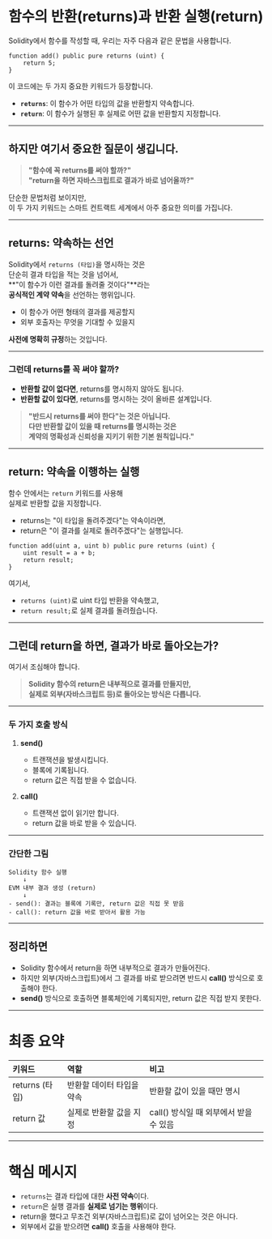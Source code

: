 # 함수의 반환(returns)과 반환 실행(return)

Solidity에서 함수를 작성할 때, 우리는 자주 다음과 같은 문법을 사용합니다.

```solidity
function add() public pure returns (uint) {
    return 5;
}
```

이 코드에는 두 가지 중요한 키워드가 등장합니다.

- **`returns`**: 이 함수가 어떤 타입의 값을 반환할지 약속합니다.
- **`return`**: 이 함수가 실행된 후 실제로 어떤 값을 반환할지 지정합니다.

---

## 하지만 여기서 중요한 질문이 생깁니다.

> **"함수에 꼭 returns를 써야 할까?"**  
> **"return을 하면 자바스크립트로 결과가 바로 넘어올까?"**

단순한 문법처럼 보이지만,  
이 두 가지 키워드는 스마트 컨트랙트 세계에서 아주 중요한 의미를 가집니다.

---

## returns: 약속하는 선언

Solidity에서 `returns (타입)`을 명시하는 것은  
단순히 결과 타입을 적는 것을 넘어서,  
**"이 함수가 이런 결과를 돌려줄 것이다"**라는  
**공식적인 계약 약속**을 선언하는 행위입니다.

- 이 함수가 어떤 형태의 결과를 제공할지
- 외부 호출자는 무엇을 기대할 수 있을지

**사전에 명확히 규정**하는 것입니다.

---

### 그런데 returns를 꼭 써야 할까?

- **반환할 값이 없다면**, returns를 명시하지 않아도 됩니다.
- **반환할 값이 있다면**, returns를 명시하는 것이 올바른 설계입니다.

> **"반드시 returns를 써야 한다"는 것은 아닙니다.  
> 다만 반환할 값이 있을 때 returns를 명시하는 것은  
> 계약의 명확성과 신뢰성을 지키기 위한 기본 원칙입니다."**

---

## return: 약속을 이행하는 실행

함수 안에서는 `return` 키워드를 사용해  
실제로 반환할 값을 지정합니다.

- returns는 "이 타입을 돌려주겠다"는 약속이라면,
- return은 "이 결과를 실제로 돌려주겠다"는 실행입니다.

```solidity
function add(uint a, uint b) public pure returns (uint) {
    uint result = a + b;
    return result;
}
```

여기서,

- `returns (uint)`로 uint 타입 반환을 약속했고,
- `return result;`로 실제 결과를 돌려줬습니다.

---

## 그런데 return을 하면, 결과가 바로 돌아오는가?

여기서 조심해야 합니다.

> **Solidity 함수의 return은 내부적으로 결과를 만들지만,  
> 실제로 외부(자바스크립트 등)로 돌아오는 방식은 다릅니다.**

---

### 두 가지 호출 방식

1. **send()**

   - 트랜잭션을 발생시킵니다.
   - 블록에 기록됩니다.
   - return 값은 직접 받을 수 없습니다.

2. **call()**
   - 트랜잭션 없이 읽기만 합니다.
   - return 값을 바로 받을 수 있습니다.

---

### 간단한 그림

```
Solidity 함수 실행
    ↓
EVM 내부 결과 생성 (return)
    ↓
- send(): 결과는 블록에 기록만, return 값은 직접 못 받음
- call(): return 값을 바로 받아서 활용 가능
```

---

## 정리하면

- Solidity 함수에서 return을 하면 내부적으로 결과가 만들어진다.
- 하지만 외부(자바스크립트)에서 그 결과를 바로 받으려면 반드시 **call()** 방식으로 호출해야 한다.
- **send()** 방식으로 호출하면 블록체인에 기록되지만, return 값은 직접 받지 못한다.

---

# 최종 요약

| 키워드         | 역할                      | 비고                                   |
| :------------- | :------------------------ | :------------------------------------- |
| returns (타입) | 반환할 데이터 타입을 약속 | 반환할 값이 있을 때만 명시             |
| return 값      | 실제로 반환할 값을 지정   | call() 방식일 때 외부에서 받을 수 있음 |

---

# 핵심 메시지

- `returns`는 결과 타입에 대한 **사전 약속**이다.
- `return`은 실행 결과를 **실제로 넘기는 행위**이다.
- return을 했다고 무조건 외부(자바스크립트)로 값이 넘어오는 것은 아니다.
- 외부에서 값을 받으려면 **call()** 호출을 사용해야 한다.
